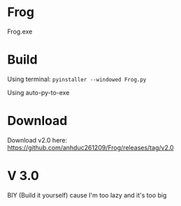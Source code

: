 # Frog
Frog.exe

# Build
Using terminal: `pyinstaller --windowed Frog.py`

Using auto-py-to-exe

# Download
Download v2.0 here: https://github.com/anhduc261209/Frog/releases/tag/v2.0

# V 3.0
BIY (Build it yourself) cause I'm too lazy and it's too big
